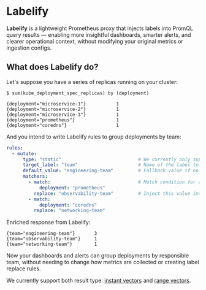 # Labelify

**Labelify** is a lightweight Prometheus proxy that injects labels into PromQL query results — enabling more insightful dashboards, smarter alerts, and clearer operational context, without modifying your original metrics or ingestion configs.

## What does Labelify do?

Let's suppose you have a series of replicas running on your cluster:

```
$ sum(kube_deployment_spec_replicas) by (deployment)

{deployment="microservice-1"}           1
{deployment="microservice-2"}           1
{deployment="microservice-3"}           1
{deployment="prometheus"}               1
{deployment="coredns"}                  1
```

And you intend to write Labelify rules to group deployments by team:

```yml
rules:
  - mutate:
      type: "static"                            # We currently only support static lists
      target_label: "team"                      # Name of the label to inject to all PromQL result
      default_value: "engineering-team"         # Fallback value if no matcher condition is satisfied
      matchers:
        - match:                                # Match condition for all key-value pairs match the metric labels
            deployment: "prometheus"
          replace: "observability-team"         # Inject this value into the `target_label` label
        - match:
            deployment: "coredns"
          replace: "networking-team"
```

Enriched response from Labelify:

```
{team="engineering-team"}       3
{team="observability-team"}     1
{team="networking-team"}        1
```

Now your dashboards and alerts can group deployments by responsible team, without needing to change how metrics are collected or creating label replace rules.

We currently support both result type: [instant vectors](https://prometheus.io/docs/prometheus/latest/querying/api/#instant-vectors) and [range vectors](https://prometheus.io/docs/prometheus/latest/querying/api/#range-vectors).